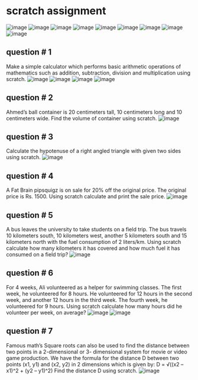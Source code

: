 # scratch assignment
![image](https://github.com/its-aatik-here/PfFall2023/assets/142867794/22043764-ae62-43e4-8617-698d556df69e)
![image](https://github.com/its-aatik-here/PfFall2023/assets/142867794/0ab95428-c604-4582-aa4c-be2baab55a11)
![image](https://github.com/its-aatik-here/PfFall2023/assets/142867794/4dc168a5-222c-4756-933d-3445d214dea8)
![image](https://github.com/its-aatik-here/PfFall2023/assets/142867794/c9e75dc0-8f5b-47d6-bc5d-d6e0c8cd8364)
![image](https://github.com/its-aatik-here/PfFall2023/assets/142867794/adbd7e72-d4ad-4cb3-bc19-6da0e04ae4ae)
![image](https://github.com/its-aatik-here/PfFall2023/assets/142867794/5f5fbec9-5d66-4390-8075-8c1129930c30)
![image](https://github.com/its-aatik-here/PfFall2023/assets/142867794/58fc801d-5c92-4c65-a63a-cb1298689dbf)
![image](https://github.com/its-aatik-here/PfFall2023/assets/142867794/d9c11615-8459-450f-9249-ac38028b108a)
![image](https://github.com/its-aatik-here/PfFall2023/assets/142867794/b29d82bb-e1e8-4b19-9996-cfcbb035b9cb)
## question # 1
Make a simple calculator which performs basic arithmetic operations of mathematics such as addition, subtraction,
division and multiplication using scratch.
![image](https://github.com/its-aatik-here/PfFall2023/assets/142867794/a8872574-4419-457f-9f42-abfc8ffd375d)
![image](https://github.com/its-aatik-here/PfFall2023/assets/142867794/9b259c8a-05e6-480b-9728-48839bff03a7)
![image](https://github.com/its-aatik-here/PfFall2023/assets/142867794/3bb26ae0-a97b-4c98-a9f7-8aa730d830a1)
![image](https://github.com/its-aatik-here/PfFall2023/assets/142867794/97cca096-3c82-45a5-b9a4-ab8a9a99964f)
## question # 2
Ahmed’s ball container is 20 centimeters tall, 10 centimeters long and 10 centimeters wide. Find the volume of
container using scratch.
![image](https://github.com/its-aatik-here/PfFall2023/assets/142867794/e8bb306f-bbed-469e-9014-af9edc1508fe)
## question # 3
Calculate the hypotenuse of a right angled triangle with given two sides using scratch.
![image](https://github.com/its-aatik-here/PfFall2023/assets/142867794/11d3b5f3-1d78-4729-83b9-88787bcabb80)
## question # 4
A Fat Brain pipsquigz is on sale for 20% off the original price. The original price is Rs. 1500. Using scratch calculate
and print the sale price.
![image](https://github.com/its-aatik-here/PfFall2023/assets/142867794/d2fd4bb7-b129-4236-a3d4-5d5e4dde0c64)
## question # 5
A bus leaves the university to take students on a field trip. The bus travels 10 kilometers south, 10 kilometers west,
another 5 kilometers south and 15 kilometers north with the fuel consumption of 2 liters/km. Using scratch
calculate how many kilometers it has covered and how much fuel it has consumed on a field trip?
![image](https://github.com/its-aatik-here/PfFall2023/assets/142867794/59600a5d-09b5-49d2-95d0-3abd5905cbb3)
## question # 6
For 4 weeks, Ali volunteered as a helper for swimming classes. The first week, he volunteered for 8 hours. He
volunteered for 12 hours in the second week, and another 12 hours in the third week. The fourth week, he
volunteered for 9 hours. Using scratch calculate how many hours did he volunteer per week, on average?
![image](https://github.com/its-aatik-here/PfFall2023/assets/142867794/c9d04f2c-4f2d-40c7-8b4d-c258d456a63f)
![image](https://github.com/its-aatik-here/PfFall2023/assets/142867794/c1105c03-2084-40e5-9ecd-d8c395850bda)
## question # 7
Famous math’s Square roots can also be used to find the distance between two points in a 2-dimensional or 3-
dimensional system for movie or video game production. We have the formula for the distance D between two
points (x1, y1) and (x2, y2) in 2 dimensions which is given by:
D = √((x2 – x1)^2 + (y2 – y1)^2)
Find the distance D using scratch.
![image](https://github.com/its-aatik-here/PfFall2023/assets/142867794/af912ce4-fd7c-45aa-8461-32dc23232cb0)
